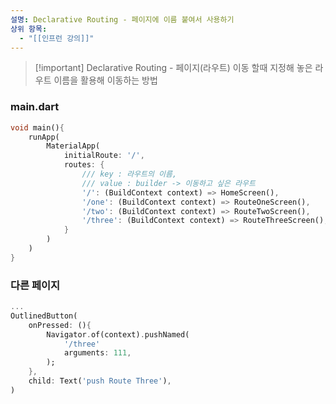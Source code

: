 ```yaml
---
설명: Declarative Routing - 페이지에 이름 붙여서 사용하기
상위 항목:
  - "[[인프런 강의]]"
---
```

> [!important] Declarative Routing - 페이지(라우트) 이동 할때 지정해 놓은 라우트 이름을 활용해 이동하는 방법

  

### main.dart

```Dart
void main(){
	runApp(
		MaterialApp(
			initialRoute: '/',
			routes: {
				/// key : 라우트의 이름, 
				/// value : builder -> 이동하고 싶은 라우트
				'/': (BuildContext context) => HomeScreen(),
				'/one': (BuildContext context) => RouteOneScreen(),
				'/two': (BuildContext context) => RouteTwoScreen(),
				'/three': (BuildContext context) => RouteThreeScreen(),
			}
		)
	)
}
```

### 다른 페이지

```Dart
...
OutlinedButton(
	onPressed: (){
		Navigator.of(context).pushNamed(
			'/three'
			arguments: 111,
		);
	},
	child: Text('push Route Three'),
)
```